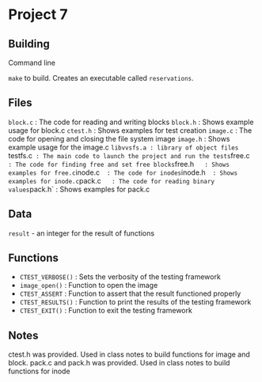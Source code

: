 # Project 7

## Building

Command line

`make` to build. Creates an executable called `reservations`.

## Files

`block.c`   : The code for reading and writing blocks
`block.h`   : Shows example usage for block.c
`ctest.h`   : Shows examples for test creation
`image.c`   : The code for opening and closing the file system image
`image.h`   : Shows example usage for the image.c
`libvvsfs.a : library of object files
`testfs.c`  : The main code to launch the project and run the tests
`free.c`    : The code for finding free and set free blocks
`free.h`    : Shows examples for free.c
`inode.c`   : The code for inodes
`inode.h`   : Shows examples for inode.c
`pack.c`    : The code for reading binary values
`pack.h`    : Shows examples for pack.c

## Data
`result` - an integer for the result of functions

## Functions
* `CTEST_VERBOSE()` : Sets the verbosity of the testing framework
* `image_open()`    : Function to open the image
* `CTEST_ASSERT`    : Function to assert that the result functioned properly
* `CTEST_RESULTS()` : Function to print the results of the testing framework
* `CTEST_EXIT()`    : Function to exit the testing framework

## Notes
ctest.h was provided. Used in class notes to build functions for image and block. 
pack.c and pack.h was provided. Used in class notes to build functions for inode

